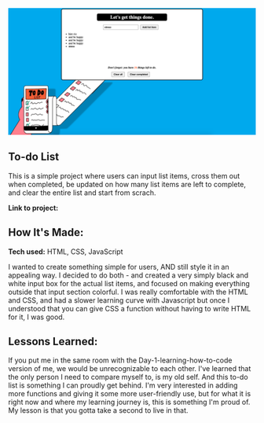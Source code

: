 <img src="todoshot.png" alt="blue background, white to-do input box in the center">

## To-do List 
<p></p>
This is a simple project where users can input list items, cross them out when completed, be updated on how many list items are left to complete, and clear the entire list and start from scrach. 

**Link to project:**

## How It's Made:

**Tech used:** HTML, CSS, JavaScript

I wanted to create something simple for users, AND still style it in an appealing way. I decided to do both - and created a very simply black and white input box for the actual list items, and focused on making everything outside that input section colorful. I was really comfortable with the HTML and CSS, and had a slower learning curve with Javascript but once I understood that you can give CSS a function without having to write HTML for it, I was good. 

## Lessons Learned:

If you put me in the same room with the Day-1-learning-how-to-code version of me, we would be unrecognizable to each other. I've learned that the only person I need to compare myself to, is my old self. And this to-do list is something I can proudly get behind. I'm very interested in adding more functions and giving it some more user-friendly use, but for what it is right now and where my learning journey is, this is something I'm proud of. My lesson is that you gotta take a second to live in that.

